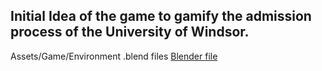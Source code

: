 ## Initial Idea of the game to gamify the admission process of the University of Windsor.
Assets/Game/Environment .blend files
[Blender file](https://drive.google.com/drive/folders/1yXsn3EEDhcZ6BMIfWb32tc2a6ITzgzUg?usp=sharing)
